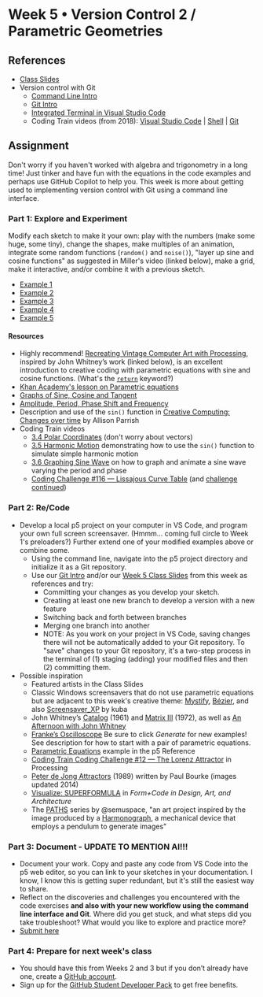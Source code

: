 # Week 5 • Version Control 2 / Parametric Geometries

## References

- [Class
  Slides](https://drive.google.com/drive/u/1/folders/1HC5g1BO8moptbtgz-JwVVv9DldnW3Q_U)
- Version control with Git
  - [Command Line Intro](https://github.com/ellennickles/code-your-way-s25/blob/main/version-control-guides/commandline.md)
  - [Git Intro](https://github.com/ellennickles/code-your-way-s25/blob/main/version-control-guides/git.md)
  - [Integrated Terminal in Visual Studio
    Code](https://code.visualstudio.com/docs/terminal/basics)
  - Coding Train videos (from 2018): [Visual Studio
    Code](https://thecodingtrain.com/tracks/2018-workflow/workflow/2-visual-studio-code)
    | [Shell](https://thecodingtrain.com/tracks/2018-workflow/workflow/3-shell)
| [Git](https://thecodingtrain.com/tracks/2018-workflow/workflow/4-git)
  
## Assignment

Don't worry if you haven't worked with algebra and trigonometry in a long time!
Just tinker and have fun with the equations in the code examples and perhaps use
GitHub Copilot to help you. This week is more about getting used to implementing version control with Git using a command line interface.

### Part 1: Explore and Experiment

Modify each sketch to make it your own: play with the numbers (make some huge,
some tiny), change the shapes, make multiples of an animation, integrate some
random functions (`random()` and `noise()`), "layer up sine and cosine
functions" as suggested in Miller's video (linked below), make a grid, make it
interactive, and/or combine it with a previous sketch.

- [Example 1](https://editor.p5js.org/enickles/sketches/XFLDhFgk6)
- [Example 2](https://editor.p5js.org/enickles/sketches/291nqvFwo)
- [Example 3](https://editor.p5js.org/enickles/sketches/DIQO7W7ep)
- [Example 4](https://editor.p5js.org/enickles/sketches/I3fbOML-3)
- [Example 5](https://editor.p5js.org/enickles/sketches/ARUWgs58A)

#### Resources

- Highly recommend! [Recreating Vintage Computer Art with
  Processing](https://www.youtube.com/watch?v=LaarVR1AOvs), inspired by John
  Whitney’s work (linked below), is an excellent introduction to creative coding
  with parametric equations with sine and cosine functions. (What's the
  [`return`](https://developer.mozilla.org/en-US/docs/Web/JavaScript/Reference/Statements/return)
  keyword?)
- [Khan Academy's lesson on Parametric
  equations](https://www.khanacademy.org/math/algebra-home/alg-trig-functions/alg-parametric/v/parametric-equations-1)
- [Graphs of Sine, Cosine and
  Tangent](https://www.mathsisfun.com/algebra/trig-sin-cos-tan-graphs.html)
- [Amplitude, Period, Phase Shift and
  Frequency](https://www.mathsisfun.com/algebra/amplitude-period-frequency-phase-shift.html)
- Description and use of the `sin()` function in [Creative Computing: Changes
  over time](https://creative-coding.decontextualize.com/changes-over-time) by
  Allison Parrish
- Coding Train videos
  - [3.4 Polar
    Coordinates](https://thecodingtrain.com/tracks/the-nature-of-code-2/noc/3-angles/4-polar-coordinates)
    (don't worry about vectors)
  - [3.5 Harmonic
    Motion](https://thecodingtrain.com/tracks/the-nature-of-code-2/noc/3-angles/5-harmonic-motion)
    demonstrating how to use the `sin()` function to simulate simple harmonic motion
  - [3.6 Graphing Sine
    Wave](https://thecodingtrain.com/tracks/the-nature-of-code-2/noc/3-angles/6-graphing-sine-wave)
    on how to graph and animate a sine wave varying the period and
    phase
  - [Coding Challenge #116 — Lissajous Curve
    Table](https://thecodingtrain.com/challenges/116-lissajous-curve-table) (and
    [challenge continued](https://www.youtube.com/watch?v=glDU8Nsyidg))

### Part 2: Re/Code

- Develop a local p5 project on your computer in VS Code, and program your own
  full screen screensaver. (Hmmm... coming full circle to Week 1's preloaders?)
  Further extend one of your modified examples above or combine some.
  - Using the command line, navigate into the p5 project directory and
    initialize it as a Git repository.
  - Use our [Git
    Intro](https://github.com/ellennickles/code-your-way-s25/blob/main/version-control-guides/git.md)
    and/or our [Week 5 Class
    Slides](https://drive.google.com/drive/u/1/folders/1HC5g1BO8moptbtgz-JwVVv9DldnW3Q_U)
    from this week as references and try:
    - Committing your changes as you develop your sketch.
    - Creating at least one new branch to develop a version with a new
      feature  
    - Switching back and forth between branches
    - Merging one branch into another
    - NOTE: As you work on your project in VS Code, saving changes there will
      not be automatically added to your Git repository. To "save" changes to
      your Git repository, it's a two-step process in the terminal of (1)
      staging (adding) your modified files and then (2) committing them.
- Possible inspiration
  - Featured artists in the Class Slides
  - Classic Windows screensavers that do not use parametric equations but are
    adjacent to this week's creative
    theme: [Mystify](https://www.youtube.com/watch?v=FPfMkEgi2qI),
    [Bézier](https://www.youtube.com/watch?v=3SEBEh_t5K8), and also
    [Screensaver_XP](https://openprocessing.org/sketch/215642) by kuba
  - John Whitney’s [Catalog](https://www.youtube.com/watch?v=TbV7loKp69s) (1961)
    and [Matrix III](https://www.youtube.com/watch?v=ZrKgyY5aDvA) (1972), as
    well as [An Afternoon with John
    Whitney](https://www.youtube.com/watch?v=cP5Mj6ZvZJc)
  - [Franke’s
    Oscilloscope](https://www.drbillkolomyjec.com/artworks/generative-art-vending-machine/franke-s-oscilloscope)
    Be sure to click _Generate_ for new examples! See description for how to
    start with a pair of parametric equations.
  - [Parametric
    Equations](https://p5js.org/examples/math-parametric-equations.html) example
    in the p5 Reference
  - [Coding Train Coding Challenge #12 — The Lorenz
    Attractor](https://thecodingtrain.com/challenges/12-lorenz-attractor) in
    Processing
  - [Peter de Jong Attractors](http://paulbourke.net/fractals/peterdejong/)
    (1989) written by Paul Bourke (images updated 2014)
  - [Visualize:
    SUPERFORMULA](http://formandcode.com/code-examples/visualize-superformula)
    in _Form+Code in Design, Art, and Architecture_
  - The [PATHS](https://exchange.art/semuspace/nfts) series by @semuspace, "an
    art project inspired by the image produced by a
    [Harmonograph](https://en.wikipedia.org/wiki/Harmonograph), a mechanical
    device that employs a pendulum to generate images"

### Part 3: Document - UPDATE TO MENTION AI!!!

- Document your work. Copy and paste any code from VS Code into the p5 web
  editor, so you can link to your sketches in your documentation. I know, I know
  this is getting super redundant, but it's still the easiest way to share.
- Reflect on the discoveries and challenges you encountered with the code
  exercises **and also with your new workflow using the command line interface
  and Git**. Where did you get stuck, and what steps did you take troubleshoot?
  What would you like to explore and practice more?
- [Submit here](https://forms.gle/CJZMpMpTeDxpvWv18)

### Part 4: Prepare for next week's class

- You should have this from Weeks 2 and 3 but if you don’t already have one,
  create a [GitHub account](https://github.com/).
- Sign up for the [GitHub Student Developer
  Pack](https://education.github.com/pack) to get free benefits.
